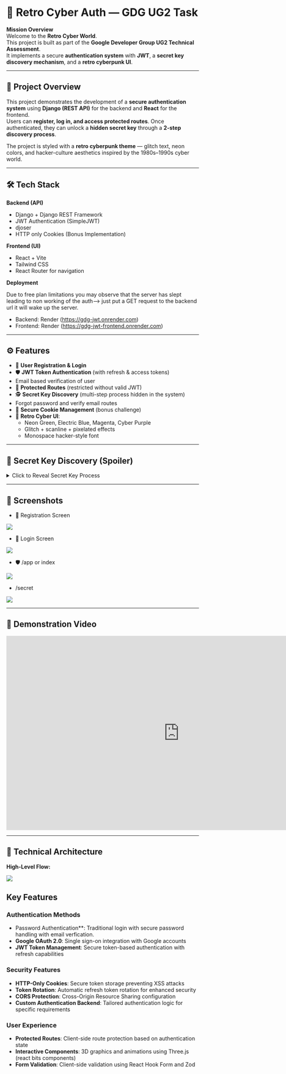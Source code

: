 # 🔐 Retro Cyber Auth — GDG UG2 Task

**Mission Overview**  
Welcome to the **Retro Cyber World**.  
This project is built as part of the **Google Developer Group UG2 Technical Assessment**.  
It implements a secure **authentication system** with **JWT**, a **secret key discovery mechanism**, and a **retro cyberpunk UI**.  

---

## 🚀 Project Overview
This project demonstrates the development of a **secure authentication system** using **Django (REST API)** for the backend and **React** for the frontend.  
Users can **register, log in, and access protected routes**. Once authenticated, they can unlock a **hidden secret key** through a **2-step discovery process**.

The project is styled with a **retro cyberpunk theme** — glitch text, neon colors, and hacker-culture aesthetics inspired by the 1980s–1990s cyber world.

---

## 🛠️ Tech Stack
**Backend (API)**  
- Django + Django REST Framework  
- JWT Authentication (SimpleJWT)
- djoser
- HTTP only Cookies (Bonus Implementation)  

**Frontend (UI)**  
- React + Vite  
- Tailwind CSS 
- React Router for navigation  

**Deployment**  

Due to free plan limitations you may observe that the server has slept leading to non working of the auth--> just put a GET request to the backend url it will wake up the server.

- Backend: Render (https://gdg-jwt.onrender.com)
- Frontend: Render (https://gdg-jwt-frontend.onrender.com)

---

## ⚙️ Features
- 🔑 **User Registration & Login**  
- 🛡 **JWT Token Authentication** (with refresh & access tokens)  
- Email based verification of user
- 🚪 **Protected Routes** (restricted without valid JWT)  
- 🕵️ **Secret Key Discovery** (multi-step process hidden in the system)  
- Forgot password and verify email routes
- 🍪 **Secure Cookie Management** (bonus challenge)  
- 🎨 **Retro Cyber UI**:  
  - Neon Green, Electric Blue, Magenta, Cyber Purple  
  - Glitch + scanline + pixelated effects  
  - Monospace hacker-style font 

---

## 🔐 Secret Key Discovery (Spoiler)
<details>
<summary>Click to Reveal Secret Key Process</summary>

The secret key is not directly exposed. It requires logical investigation through a 3-step process:

1.  User must authenticate successfully and access the protected the **index** or /app endpoint.
2. Click the access secret key button, then solve the riddle which will lead to console.log 
3. From console.log go to inspect there see the styles of the body tag, there is key in body::after content: SriCity


</details>

---

## 📸 Screenshots


- 🔐 Registration Screen  


<img src="./demo_images/1.png">


- 🔑 Login Screen 

<img src="./demo_images/2.png">


- 🛡 /app or index

<img src="./demo_images/3.png">


- /secret

<img src="./demo_images/4.png">

---

## 🎥 Demonstration Video

<iframe width="903" height="508" src="https://www.youtube.com/embed/R-uryQopnYc" title="GDG submission - Kaustubh - JWT Auth using HTTP only cookie - Django React - Retro style" frameborder="0" allow="accelerometer; autoplay; clipboard-write; encrypted-media; gyroscope; picture-in-picture; web-share" referrerpolicy="strict-origin-when-cross-origin" allowfullscreen></iframe>

---

## 🧩 Technical Architecture
**High-Level Flow:**  


<img src="./demo_images/5.png">



## Key Features

### Authentication Methods

- Password  Authentication**: Traditional login with secure password handling with email verfication.
- **Google OAuth 2.0**: Single sign-on integration with Google accounts
- **JWT Token Management**: Secure token-based authentication with refresh capabilities

### Security Features

- **HTTP-Only Cookies**: Secure token storage preventing XSS attacks
- **Token Rotation**: Automatic refresh token rotation for enhanced security
- **CORS Protection**: Cross-Origin Resource Sharing configuration
- **Custom Authentication Backend**: Tailored authentication logic for specific requirements

### User Experience

- **Protected Routes**: Client-side route protection based on authentication state
- **Interactive Components**: 3D graphics and animations using Three.js (react bits components)
- **Form Validation**: Client-side validation using React Hook Form and Zod

